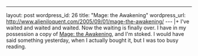 --- 
layout: post
wordpress_id: 26
title: "Mage: the Awakening"
wordpress_url: http://www.alieniloquent.com/2005/09/01/mage-the-awakening/
--- |+
I've waited and waited and waited. Now the waiting is finally over. I have in
my possession a copy of [Mage: the Awakening][1], and I'm stoked. I would have
said something yesterday, when I actually bought it, but I was too busy
reading.

   [1]: http://www.amazon.com/exec/obidos/tg/detail/-/1588464180

